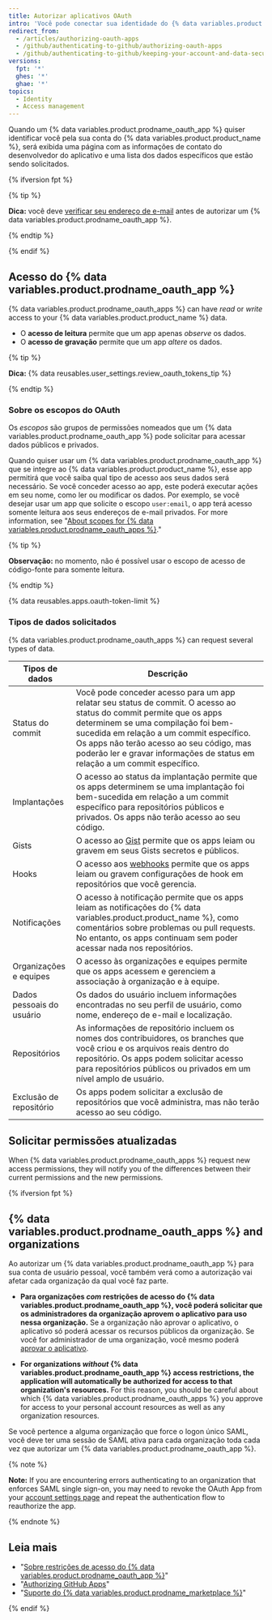 ```yaml
---
title: Autorizar aplicativos OAuth
intro: 'Você pode conectar sua identidade do {% data variables.product.product_name %} a aplicativos de terceiros usando o OAuth. Ao autorizar um {% data variables.product.prodname_oauth_app %}, você deve ter certeza de que se trata de um aplicativo confiável, examinar por quem ele foi desenvolvido e analisar os tipos de informação que o aplicativo quer acessar.'
redirect_from:
  - /articles/authorizing-oauth-apps
  - /github/authenticating-to-github/authorizing-oauth-apps
  - /github/authenticating-to-github/keeping-your-account-and-data-secure/authorizing-oauth-apps
versions:
  fpt: '*'
  ghes: '*'
  ghae: '*'
topics:
  - Identity
  - Access management
---
```


Quando um {% data variables.product.prodname_oauth_app %} quiser identificar você pela sua conta do {% data variables.product.product_name %}, será exibida uma página com as informações de contato do desenvolvedor do aplicativo e uma lista dos dados específicos que estão sendo solicitados.

{% ifversion fpt %}

{% tip %}

**Dica:** você deve [verificar seu endereço de e-mail](/articles/verifying-your-email-address) antes de autorizar um {% data variables.product.prodname_oauth_app %}.

{% endtip %}

{% endif %}

## Acesso do {% data variables.product.prodname_oauth_app %}

{% data variables.product.prodname_oauth_apps %} can have *read* or *write* access to your {% data variables.product.product_name %} data.

- O **acesso de leitura** permite que um app apenas *observe* os dados.
- O **acesso de gravação** permite que um app *altere* os dados.

{% tip %}

**Dica:** {% data reusables.user_settings.review_oauth_tokens_tip %}

{% endtip %}

### Sobre os escopos do OAuth

Os *escopos* são grupos de permissões nomeados que um {% data variables.product.prodname_oauth_app %} pode solicitar para acessar dados públicos e privados.

Quando quiser usar um {% data variables.product.prodname_oauth_app %} que se integre ao {% data variables.product.product_name %}, esse app permitirá que você saiba qual tipo de acesso aos seus dados será necessário. Se você conceder acesso ao app, este poderá executar ações em seu nome, como ler ou modificar os dados. Por exemplo, se você desejar usar um app que solicite o escopo `user:email`, o app terá acesso somente leitura aos seus endereços de e-mail privados. For more information, see "[About scopes for {% data variables.product.prodname_oauth_apps %}](/apps/building-integrations/setting-up-and-registering-oauth-apps/about-scopes-for-oauth-apps)."

{% tip %}

**Observação:** no momento, não é possível usar o escopo de acesso de código-fonte para somente leitura.

{% endtip %}

{% data reusables.apps.oauth-token-limit %}

### Tipos de dados solicitados

{% data variables.product.prodname_oauth_apps %} can request several types of data.

| Tipos de dados            | Descrição                                                                                                                                                                                                                                                                                                                       |
| ------------------------- | ------------------------------------------------------------------------------------------------------------------------------------------------------------------------------------------------------------------------------------------------------------------------------------------------------------------------------- |
| Status do commit          | Você pode conceder acesso para um app relatar seu status de commit. O acesso ao status do commit permite que os apps determinem se uma compilação foi bem-sucedida em relação a um commit específico. Os apps não terão acesso ao seu código, mas poderão ler e gravar informações de status em relação a um commit específico. |
| Implantações              | O acesso ao status da implantação permite que os apps determinem se uma implantação foi bem-sucedida em relação a um commit específico para repositórios públicos e privados. Os apps não terão acesso ao seu código.                                                                                                           |
| Gists                     | O acesso ao [Gist](https://gist.github.com) permite que os apps leiam ou gravem em seus Gists secretos e públicos.                                                                                                                                                                                                              |
| Hooks                     | O acesso aos [webhooks](/webhooks) permite que os apps leiam ou gravem configurações de hook em repositórios que você gerencia.                                                                                                                                                                                                 |
| Notificações              | O acesso à notificação permite que os apps leiam as notificações do {% data variables.product.product_name %}, como comentários sobre problemas ou pull requests. No entanto, os apps continuam sem poder acessar nada nos repositórios.                                                                                        |
| Organizações e equipes    | O acesso às organizações e equipes permite que os apps acessem e gerenciem a associação à organização e à equipe.                                                                                                                                                                                                               |
| Dados pessoais do usuário | Os dados do usuário incluem informações encontradas no seu perfil de usuário, como nome, endereço de e-mail e localização.                                                                                                                                                                                                      |
| Repositórios              | As informações de repositório incluem os nomes dos contribuidores, os branches que você criou e os arquivos reais dentro do repositório. Os apps podem solicitar acesso para repositórios públicos ou privados em um nível amplo de usuário.                                                                                    |
| Exclusão de repositório   | Os apps podem solicitar a exclusão de repositórios que você administra, mas não terão acesso ao seu código.                                                                                                                                                                                                                     |

## Solicitar permissões atualizadas

When {% data variables.product.prodname_oauth_apps %} request new access permissions, they will notify you of the differences between their current permissions and the new permissions.

{% ifversion fpt %}

## {% data variables.product.prodname_oauth_apps %} and organizations

Ao autorizar um {% data variables.product.prodname_oauth_app %} para sua conta de usuário pessoal, você também verá como a autorização vai afetar cada organização da qual você faz parte.

- **Para organizações *com* restrições de acesso do {% data variables.product.prodname_oauth_app %}, você poderá solicitar que os administradores da organização aprovem o aplicativo para uso nessa organização.** Se a organização não aprovar o aplicativo, o aplicativo só poderá acessar os recursos públicos da organização. Se você for administrador de uma organização, você mesmo poderá [aprovar o aplicativo](/articles/approving-oauth-apps-for-your-organization).

- **For organizations *without* {% data variables.product.prodname_oauth_app %} access restrictions, the application will automatically be authorized for access to that organization's resources.** For this reason, you should be careful about which {% data variables.product.prodname_oauth_apps %} you approve for access to your personal account resources as well as any organization resources.

Se você pertence a alguma organização que force o logon único SAML, você deve ter uma sessão de SAML ativa para cada organização toda cada vez que autorizar um {% data variables.product.prodname_oauth_app %}.

{% note %}

**Note:** If you are encountering errors authenticating to an organization that enforces SAML single sign-on, you may need to revoke the OAuth App from your [account settings page](https://github.com/settings/applications) and repeat the authentication flow to reauthorize the app.

{% endnote %}

## Leia mais

- "[Sobre restrições de acesso do {% data variables.product.prodname_oauth_app %}](/articles/about-oauth-app-access-restrictions)"
- "[Authorizing GitHub Apps](/github/authenticating-to-github/keeping-your-account-and-data-secure/authorizing-github-apps)"
- "[Suporte do {% data variables.product.prodname_marketplace %}](/articles/github-marketplace-support)"

{% endif %}
